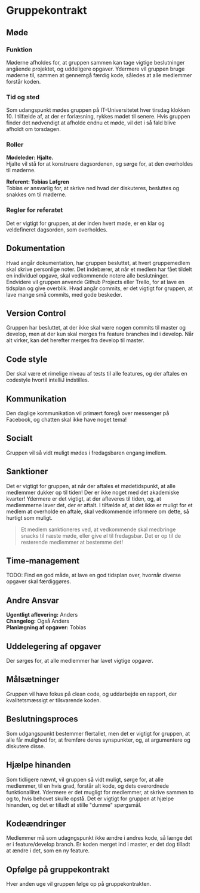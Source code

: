 # Gruppekontrakt

## Møde
### Funktion
Møderne afholdes for, at gruppen sammen kan tage vigtige beslutninger angående projektet, og uddeligere opgaver. Ydermere vil gruppen bruge møderne til, sammen at gennemgå færdig kode, således at alle medlemmer forstår koden. 

### Tid og sted
Som udangspunkt mødes gruppen på IT-Universitetet hver tirsdag klokken 10. I tilfælde af, at der er forlæsning, rykkes mødet til senere. Hvis gruppen finder det nødvendigt at afholde endnu et møde, vil det i så fald blive afholdt om torsdagen.

### Roller
**Mødeleder: Hjalte.**  
 Hjalte vil stå for at konstruere dagsordenen, og sørge for, at den overholdes til møderne.
 
**Referent: Tobias Løfgren**  
Tobias er ansvarlig for, at skrive ned hvad der diskuteres, besluttes og snakkes om til møderne.

### Regler for referatet
Det er vigtigt for gruppen, at der inden hvert møde, er en klar og veldefineret dagsorden, som overholdes.

## Dokumentation
Hvad angår dokumentation, har gruppen besluttet, at hvert gruppemedlem skal skrive personlige noter. Det indebærer, at når et medlem har fået tildelt en individuel opgave, skal vedkommende notere alle beslutninger.  
Endvidere vil gruppen anvende Github Projects eller Trello, for at lave en tidsplan og give overblik. 
Hvad angår commits, er det vigtigt for gruppen, at lave mange små commits, med gode beskeder.

## Version Control
Gruppen har besluttet, at der ikke skal være nogen commits til master og develop, men at der kun skal merges fra feature branches ind i develop. Når alt virker, kan det herefter merges fra develop til master. 

## Code style
Der skal være et rimelige niveau af tests til alle features, og der aftales en codestyle hvortil intelliJ indstilles. 

## Kommunikation
Den daglige kommunikation vil primært foregå over messenger på Facebook, og chatten skal ikke have noget tema! 

## Socialt
Gruppen vil så vidt muligt mødes i fredagsbaren engang imellem. 

## Sanktioner
Det er vigtigt for gruppen, at når der aftales et mødetidspunkt, at alle medlemmer dukker op til tiden! Der er ikke noget med det akademiske kvarter! 
Ydermere er det vigtigt, at der afleveres til tiden, og, at medlemmerne laver det, der er aftalt. I tilfælde af, at det ikke er muligt for et medlem at overholde en aftale, skal vedkommende informere om dette, så hurtigt som muligt.   
>Et medlem sanktioneres ved, at vedkommende skal medbringe snacks til næste møde, eller give øl til fredagsbar. Det er op til de resterende medlemmer at bestemme det! 

## Time-management
TODO: Find en god måde, at lave en god tidsplan over, hvornår diverse opgaver skal færdiggøres.

## Andre Ansvar
**Ugentligt aflevering:** Anders   
**Changelog:** Også Anders  
**Planlægning af opgaver:** Tobias

## Uddelegering af opgaver
Der sørges for, at alle medlemmer har lavet vigtige opgaver. 

## Målsætninger
Gruppen vil have fokus på clean code, og uddarbejde en rapport, der kvalitetsmæssigt er tilsvarende koden. 


## Beslutningsproces
Som udgangspunkt bestemmer flertallet, men det er vigtigt for gruppen, at alle får mulighed for, at fremføre deres synspunkter, og, at argumentere og diskutere disse. 


## Hjælpe hinanden
Som tidligere nævnt, vil gruppen så vidt muligt, sørge for, at alle medlemmer, til en hvis grad, forstår alt kode, og dets overordnede funktionallitet. Ydermere er det mugligt for medlemmer, at skrive sammen to og to, hvis behovet skulle opstå. Det er vigtigt for gruppen at hjælpe hinanden, og det er tilladt at stille "dumme" spørgsmål. 

## Kodeændringer
Medlemmer må som udagngspunkt ikke ændre i andres kode, så længe det er i feature/develop branch. Er koden merget ind i master, er det dog tilladt at ændre i det, som en ny feature. 


## Opfølge på gruppekontrakt
Hver anden uge vil gruppen følge op på gruppekontrakten.
